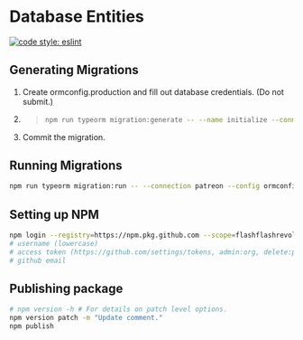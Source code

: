 # Database Entities

[![code style: eslint](https://img.shields.io/badge/code_style-eslint-8080F2.svg?style=flat-square)](https://github.com/eslint/eslint)

## Generating Migrations

1. Create ormconfig.production and fill out database credentials. (Do not submit.)

2. > ```bash
   > npm run typeorm migration:generate -- --name initialize --connection patreon --config ormconfig.production
   > ```

3. Commit the migration.

## Running Migrations

```bash
npm run typeorm migration:run -- --connection patreon --config ormconfig.production
```

## Setting up NPM

```bash
npm login --registry=https://npm.pkg.github.com --scope=flashflashrevolution
# username (lowercase)
# access token (https://github.com/settings/tokens, admin:org, delete:packages, repo, write:packages)
# github email
```

## Publishing package

```bash
# npm version -h # For details on patch level options.
npm version patch -m "Update comment."
npm publish
```

